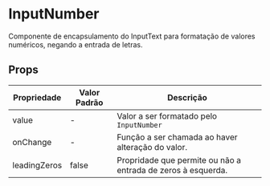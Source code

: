 # InputNumber

Componente de encapsulamento do InputText para formatação de valores numéricos, negando a entrada de letras.

## Props

| Propriedade  | Valor Padrão | Descrição                                                    |
| ------------ | ------------ | ------------------------------------------------------------ |
| value        | -            | Valor a ser formatado pelo `InputNumber`                     |
| onChange     | -            | Função a ser chamada ao haver alteração do valor.            |
| leadingZeros | false        | Propridade que permite ou não a entrada de zeros à esquerda. |
